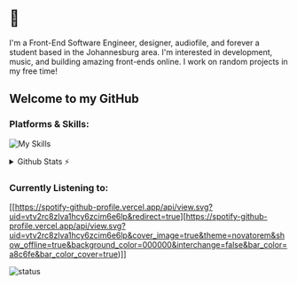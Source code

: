 # 👋

I'm a Front-End Software Engineer, designer, audiofile, and forever a student based in the Johannesburg area. I'm interested in development, music, and building amazing front-ends online. I work on random projects in my free time! 

## Welcome to my GitHub
### Platforms & Skills:
![My Skills](https://skillicons.dev/icons?i=html,md,css,tailwind,sass,js,jquery,react,wasm,vscode,codepen,wordpress,mongodb,nodejs,bash,postman,c,py,cloudflare,git,figma,xd&perline=11)

<details>
<summary>Github Stats ⚡</summary>
  
  <a href="#">![Github stats](https://github-readme-stats.vercel.app/api?username=ramaanoFullStack&theme=blueberry&count_private=true&hide_border=true&line_height=20)</a>
  <a href="#">![Top Langs](https://github-readme-stats.vercel.app/api/top-langs/?username=ramaanoFullStack&layout=compact&theme=blueberry&count_private=true&hide_border=true)</a>
  </details>

### Currently Listening to:

[[https://spotify-github-profile.vercel.app/api/view.svg?uid=vtv2rc8zlva1hcy6zcim6e6lp&redirect=true][https://spotify-github-profile.vercel.app/api/view.svg?uid=vtv2rc8zlva1hcy6zcim6e6lp&cover_image=true&theme=novatorem&show_offline=true&background_color=000000&interchange=false&bar_color=a8c6fe&bar_color_cover=true)]]

  ![status](https://nocache.advaith.workers.dev?url=https://img.shields.io/endpoint?url=https://dev.discordprofiles.me/api/badge/status/477876548721049611?simple=true)